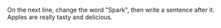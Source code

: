 On the next line, change the word "Spark", then write a sentence after it.
Apples are really tasty and delicious.
